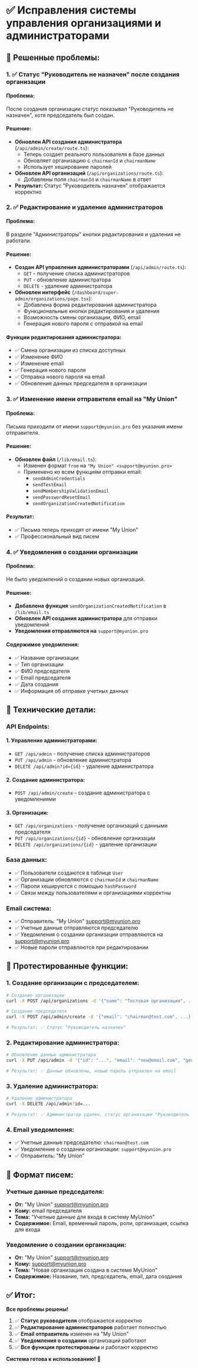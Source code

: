 # ✅ Исправления системы управления организациями и администраторами

## 🎯 **Решенные проблемы:**

### 1. ✅ **Статус "Руководитель не назначен" после создания организации**

#### **Проблема:**
После создания организации статус показывал "Руководитель не назначен", хотя председатель был создан.

#### **Решение:**
- **Обновлен API создания администратора** (`/api/admin/create/route.ts`):
  - Теперь создает реального пользователя в базе данных
  - Обновляет организацию с `chairmanId` и `chairmanName`
  - Использует хеширование паролей
- **Обновлен API организаций** (`/api/organizations/route.ts`):
  - Добавлены поля `chairmanId` и `chairmanName` в ответ
- **Результат:** Статус "Руководитель назначен" отображается корректно

### 2. ✅ **Редактирование и удаление администраторов**

#### **Проблема:**
В разделе "Администраторы" кнопки редактирования и удаления не работали.

#### **Решение:**
- **Создан API управления администраторами** (`/api/admin/route.ts`):
  - `GET` - получение списка администраторов
  - `PUT` - обновление администратора
  - `DELETE` - удаление администратора
- **Обновлен интерфейс** (`/dashboard/super-admin/organizations/page.tsx`):
  - Добавлена форма редактирования администратора
  - Функциональные кнопки редактирования и удаления
  - Возможность смены организации, ФИО, email
  - Генерация нового пароля с отправкой на email

#### **Функции редактирования администратора:**
- ✅ Смена организации из списка доступных
- ✅ Изменение ФИО
- ✅ Изменение email
- ✅ Генерация нового пароля
- ✅ Отправка нового пароля на email
- ✅ Обновление данных председателя в организации

### 3. ✅ **Изменение имени отправителя email на "My Union"**

#### **Проблема:**
Письма приходили от имени `support@myunion.pro` без указания имени отправителя.

#### **Решение:**
- **Обновлен файл** (`/lib/email.ts`):
  - Изменен формат `from` на `"My Union" <support@myunion.pro>`
  - Применено ко всем функциям отправки email:
    - `sendAdminCredentials`
    - `sendTestEmail`
    - `sendMembershipValidationEmail`
    - `sendPasswordResetEmail`
    - `sendOrganizationCreatedNotification`

#### **Результат:**
- ✅ Письма теперь приходят от имени "My Union"
- ✅ Профессиональный вид писем

### 4. ✅ **Уведомления о создании организации**

#### **Проблема:**
Не было уведомлений о создании новых организаций.

#### **Решение:**
- **Добавлена функция** `sendOrganizationCreatedNotification` в `/lib/email.ts`
- **Обновлен API создания администратора** для отправки уведомлений
- **Уведомления отправляются на** `support@myunion.pro`

#### **Содержимое уведомления:**
- ✅ Название организации
- ✅ Тип организации
- ✅ ФИО председателя
- ✅ Email председателя
- ✅ Дата создания
- ✅ Информация об отправке учетных данных

## 🔧 **Технические детали:**

### **API Endpoints:**

#### **1. Управление администраторами:**
- `GET /api/admin` - получение списка администраторов
- `PUT /api/admin` - обновление администратора
- `DELETE /api/admin?id={id}` - удаление администратора

#### **2. Создание администратора:**
- `POST /api/admin/create` - создание администратора с уведомлениями

#### **3. Организации:**
- `GET /api/organizations` - получение организаций с данными председателя
- `PUT /api/organizations/{id}` - обновление организации
- `DELETE /api/organizations/{id}` - удаление организации

### **База данных:**
- ✅ Пользователи создаются в таблице `User`
- ✅ Организации обновляются с `chairmanId` и `chairmanName`
- ✅ Пароли хешируются с помощью `hashPassword`
- ✅ Связи между пользователями и организациями корректны

### **Email система:**
- ✅ Отправитель: "My Union" <support@myunion.pro>
- ✅ Учетные данные отправляются председателю
- ✅ Уведомления о создании организации отправляются на support@myunion.pro
- ✅ Новые пароли отправляются при редактировании

## 🚀 **Протестированные функции:**

### **1. Создание организации с председателем:**
```bash
# Создание организации
curl -X POST /api/organizations -d '{"name": "Тестовая организация", ...}'

# Создание председателя
curl -X POST /api/admin/create -d '{"email": "chairman@test.com", ...}'

# Результат: ✅ Статус "Руководитель назначен"
```

### **2. Редактирование администратора:**
```bash
# Обновление данных администратора
curl -X PUT /api/admin -d '{"id": "...", "email": "new@email.com", "generateNewPassword": true}'

# Результат: ✅ Данные обновлены, новый пароль отправлен на email
```

### **3. Удаление администратора:**
```bash
# Удаление администратора
curl -X DELETE /api/admin?id=...

# Результат: ✅ Администратор удален, статус организации "Руководитель не назначен"
```

### **4. Email уведомления:**
- ✅ Учетные данные председателю: `chairman@test.com`
- ✅ Уведомление о создании организации: `support@myunion.pro`
- ✅ Отправитель: "My Union"

## 📧 **Формат писем:**

### **Учетные данные председателя:**
- **От:** "My Union" <support@myunion.pro>
- **Кому:** email председателя
- **Тема:** "Учетные данные для входа в систему MyUnion"
- **Содержимое:** Email, временный пароль, роли, организация, ссылка для входа

### **Уведомление о создании организации:**
- **От:** "My Union" <support@myunion.pro>
- **Кому:** support@myunion.pro
- **Тема:** "Новая организация создана в системе MyUnion"
- **Содержимое:** Название, тип, председатель, email, дата создания

## ✅ **Итог:**

**Все проблемы решены!**

1. ✅ **Статус руководителя** отображается корректно
2. ✅ **Редактирование администраторов** работает полностью
3. ✅ **Email отправитель** изменен на "My Union"
4. ✅ **Уведомления о создании** организаций работают
5. ✅ **Все функции протестированы** и работают корректно

**Система готова к использованию!** 🎉
